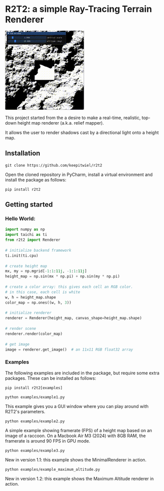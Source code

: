 # R2T2: a simple Ray-Tracing Terrain Renderer

![Example 1](documentation/example.gif)

This project started from the a desire to make a real-time, realistic,
top-down height map renderer (a.k.a. relief mapper).

It allows the user to render shadows cast by a directional light
onto a height map.

## Installation

```commandline
git clone https://github.com/keepitwiel/r2t2
```

Open the cloned repository in PyCharm, install a virtual environment and install the package as follows:

```commandline
pip install r2t2
```

## Getting started

### Hello World:

```python
import numpy as np
import taichi as ti
from r2t2 import Renderer

# initialize backend framework
ti.init(ti.cpu)

# create height map
mx, my = np.mgrid[-1:1:11j, -1:1:11j]
height_map = np.sin(mx * np.pi) + np.sin(my * np.pi)

# create a color array: this gives each cell an RGB color.
# in this case, each cell is white
w, h = height_map.shape
color_map = np.ones((w, h, 3))  

# initialize renderer
renderer = Renderer(height_map, canvas_shape=height_map.shape)

# render scene
renderer.render(color_map)

# get image
image = renderer.get_image()  # an 11x11 RGB float32 array
```

### Examples
The following examples are included in the package, but require
some extra packages. These can be installed as follows:

```commandline
pip install r2t2[examples]
```

```commandline
python examples/example1.py
```
This example gives you a GUI window where you can play around with
R2T2's parameters.

```commandline
python examples/example2.py
```
A simple example showing framerate (FPS) of a height map based on an image of a raccoon.
On a Macbook Air M3 (2024) with 8GB RAM, the framerate is around 90 FPS in GPU mode.

```commandline
python examples/example3.py
```
New in version 1.1: this example shows the MinimalRenderer in action.

```commandline
python examples/example_maximum_altitude.py
```
New in version 1.2: this example shows the Maximum Altitude renderer in action.
